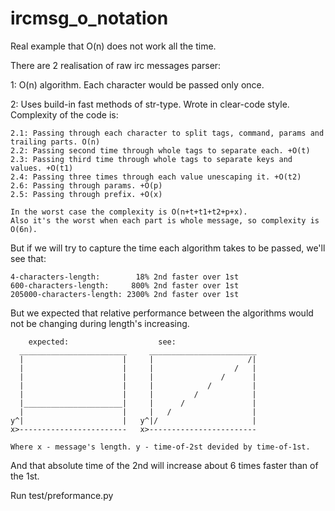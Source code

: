 # ircmsg_o_notation
Real example that O(n) does not work all the time.

There are 2 realisation of raw irc messages parser:

1: O(n) algorithm. Each character would be passed only once.
	
2: Uses build-in fast methods of str-type. Wrote in clear-code style. Complexity of the code is:

	2.1: Passing through each character to split tags, command, params and trailing parts. O(n)
	2.2: Passing second time through whole tags to separate each. +O(t)
	2.3: Passing third time through whole tags to separate keys and values. +O(t1)
	2.4: Passing three times through each value unescaping it. +O(t2)
	2.6: Passing through params. +O(p)
	2.5: Passing through prefix. +O(x)
		
	In the worst case the complexity is O(n+t+t1+t2+p+x). 
	Also it's the worst when each part is whole message, so complexity is O(6n).

 But if we will try to capture the time each algorithm takes to be passed, we'll see that:

	4-characters-length:        18% 2nd faster over 1st
	600-characters-length:     800% 2nd faster over 1st
	205000-characters-length: 2300% 2nd faster over 1st
	
But we expected that relative performance between the algorithms would not be changing during length's increasing.

		expected:                    see:
	  ________________________     ________________________
	  |                      |     |                     /|
	  |                      |     |                  /   |
	  |                      |     |               /      |
	  |                      |     |            /         |
	  |                      |     |         /            |
	  |______________________|     |      /               |
	  |                      |     |   /                  |
	y^|                      |   y^|/                     |
	x>------------------------   x>------------------------
	
	Where x - message's length. y - time-of-2st devided by time-of-1st.
	

And that absolute time of the 2nd will increase about 6 times faster than of the 1st. 

Run test/preformance.py 

